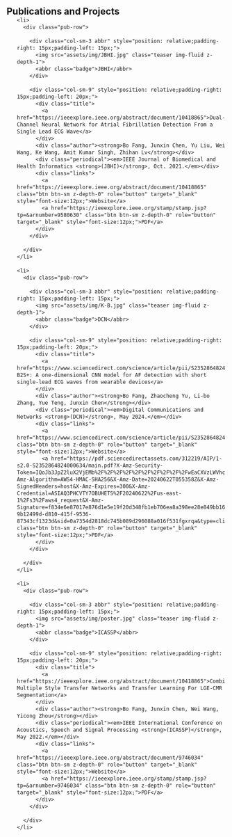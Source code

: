 <h2 id="publications" style="margin: 2px 0px -15px;">Publications and Projects</h2>

<div class="publications">
  <ol class="bibliography">

    <li>
      <div class="pub-row">

        <div class="col-sm-3 abbr" style="position: relative;padding-right: 15px;padding-left: 15px;">
          <img src="assets/img/JBHI.jpg" class="teaser img-fluid z-depth-1">
          <abbr class="badge">JBHI</abbr>
        </div>

        <div class="col-sm-9" style="position: relative;padding-right: 15px;padding-left: 20px;">
          <div class="title">
            <a href="https://ieeexplore.ieee.org/abstract/document/10418865">Dual-Channel Neural Network for Atrial Fibrillation Detection From a Single Lead ECG Wave</a>
          </div>
          <div class="author"><strong>Bo Fang, Junxin Chen, Yu Liu, Wei Wang, Ke Wang, Amit Kumar Singh, Zhihan Lv</strong></div>
          <div class="periodical"><em>IEEE Journal of Biomedical and Health Informatics <strong>(JBHI)</strong>, Oct. 2021.</em></div>
          <div class="links">
            <a href="https://ieeexplore.ieee.org/abstract/document/10418865" class="btn btn-sm z-depth-0" role="button" target="_blank" style="font-size:12px;">Website</a>
            <a href="https://ieeexplore.ieee.org/stamp/stamp.jsp?tp=&arnumber=9580630" class="btn btn-sm z-depth-0" role="button" target="_blank" style="font-size:12px;">PDF</a>
          </div>
        </div>

      </div>
    </li>

    <li>
      <div class="pub-row">

        <div class="col-sm-3 abbr" style="position: relative;padding-right: 15px;padding-left: 15px;">
          <img src="assets/img/K-B.jpg" class="teaser img-fluid z-depth-1">
          <abbr class="badge">DCN</abbr>
        </div>

        <div class="col-sm-9" style="position: relative;padding-right: 15px;padding-left: 20px;">
          <div class="title">
            <a href="https://www.sciencedirect.com/science/article/pii/S2352864824000634">K-B2S+: A one-dimensional CNN model for AF detection with short single-lead ECG waves from wearable devices</a>
          </div>
          <div class="author"><strong>Bo Fang, Zhaocheng Yu, Li-bo Zhang, Yue Teng, Junxin Chen</strong></div>
          <div class="periodical"><em>Digital Communications and Networks <strong>(DCN)</strong>, May 2024.</em></div>
          <div class="links">
            <a href="https://www.sciencedirect.com/science/article/pii/S2352864824000634" class="btn btn-sm z-depth-0" role="button" target="_blank" style="font-size:12px;">Website</a>
            <a href="https://pdf.sciencedirectassets.com/312219/AIP/1-s2.0-S2352864824000634/main.pdf?X-Amz-Security-Token=IQoJb3JpZ2luX2VjEMb%2F%2F%2F%2F%2F%2F%2F%2F%2F%2FwEaCXVzLWVhc3QtMSJIMEYCIQCjeaFnOihRHouKj%2Bh8qAoBVrTtFh186D9lOVOLOYMBNAIhAI0FG95cq1igfgtZsFZklC79oRgoh08L3gqhQ%2Blr8P8qKrMFCG8QBRoMMDU5MDAzNTQ2ODY1IgxEvBsgKGyHJUwoqmEqkAVdn%2BgSLj20bURoFcqC4eOOhV9pj3ml2RaBEkqJppzzQ1bI0Pgo%2BK5ApXsg%2Bb%2FEY1UIQyU1DnqPTJDNHI2uToL24dtklEk4eCvNuQHtCNbRYakoGHombtVQOJ5a94ZFTrDfY%2B6zh2nasebr3koGbf8yVNepZlDMctIFMy24KtTNVtUNEzl76yKZVPGdFocoIX%2B9tn%2FC%2B6uY%2BX6D9IP4fBSqhl5A%2Bu9ics%2BlbHGD59ZkhtxI55G02qkdggOSAcXrcDQxmBglLybolVIV3VbHYgj6tNxtyd4Ij7gsK616r9DEsAtJBPfHwXJOb68RJAVrWOONin4TsMQdBOwCoT7pE4g3Lmkb0Qqm3hni2pB9RH%2FGnwRN%2FHZSkg7YOJgB8VOEX5RWebAORbUs6H8ZXeMNx5FA%2BXGCYfWAUTERdtmUaQr78k%2FfiAWCKICTP8ZOBdLM27SWdW1kkWKY9IUUvXrlTAZ11IRu3wERrLQD8IqzV1IgOxWcQkBvhObDhLncpXNXS%2FbkzoLy2uH%2BQ1tGcnue2uDcRTMMHyIYLz%2FErnKBCMgU0zGGE5dcgPnBdWK2LgJupgddEpvTcvX5UiMF%2FPFN%2FXfS13HwXj7dGSisflEtq8JbUm9EbJj0lZ6HQzee40aGDcPuL029rY8qhYQpPh5%2Fl%2Bak9OXWkhIXK8T5AaY03dhs4DjVSfaR3ZEotr%2BC99fA5iZbGawlOxGx%2FdKr%2Fdp5sq8H5FCeYkmc0vsmNs0J78JHHT5SQLh2U7tmzCBParkwIvgOZKAXBfPxuSIlZ%2F4I9okthuQOo%2FCRktOSMngbLrS4wbvq3mj0m%2FwQ3iCJ8Kgy%2By3iHjGQ97HRCLkPXbtti1RlD%2BZRO9xOJJ0iV9x%2Fsg8iRzC2xtmzBjqwAQlOKX8oZEqR33s%2FVAsEAgNRLg8s7rWDZ5xejH2ykLdGBAfQ1qzEe9BdpRQgS7V%2Bj1V%2FK9%2BT1P7vJ54POA81067SfBmvCwxLMA%2BgD9uRo8ig3H2%2BTp3ttEF46f36grp%2BZYUKE%2FDT7bdF28IhHiJQVtL3NE7F9rokpjjMMFtMpgVEQeZad3H6SbCDHTPgICjfG2UuDCkDS%2BH3I7zeJK9egGSwFTK%2BnUkQB8JlEYZG9Vol&X-Amz-Algorithm=AWS4-HMAC-SHA256&X-Amz-Date=20240622T055358Z&X-Amz-SignedHeaders=host&X-Amz-Expires=300&X-Amz-Credential=ASIAQ3PHCVTY7OBUHETS%2F20240622%2Fus-east-1%2Fs3%2Faws4_request&X-Amz-Signature=f834e6e87017e876d1e5e19f20d348fb1eb706ea8a398ee28e849bb166d0ce59&hash=e134cc15340f5d2b56d63f6aaa30856b79e98e21c92fc00196109d79c5c8c6ee&host=68042c943591013ac2b2430a89b270f6af2c76d8dfd086a07176afe7c76c2c61&pii=S2352864824000634&tid=spdf-9b12499d-d810-415f-9536-87343cf1323d&sid=0a7354d2818dc745b089d296088a016f531fgxrqa&type=client&tsoh=d3d3LnNjaWVuY2VkaXJlY3QuY29t" class="btn btn-sm z-depth-0" role="button" target="_blank" style="font-size:12px;">PDF</a>
          </div>
        </div>

      </div>
    </li>

    <li>
      <div class="pub-row">

        <div class="col-sm-3 abbr" style="position: relative;padding-right: 15px;padding-left: 15px;">
          <img src="assets/img/poster.jpg" class="teaser img-fluid z-depth-1">
          <abbr class="badge">ICASSP</abbr>
        </div>

        <div class="col-sm-9" style="position: relative;padding-right: 15px;padding-left: 20px;">
          <div class="title">
            <a href="https://ieeexplore.ieee.org/abstract/document/10418865">Combining Multiple Style Transfer Networks and Transfer Learning For LGE-CMR Segmentation</a>
          </div>
          <div class="author"><strong>Bo Fang, Junxin Chen, Wei Wang, Yicong Zhou</strong></div>
          <div class="periodical"><em>IEEE International Conference on Acoustics, Speech and Signal Processing <strong>(ICASSP)</strong>, May 2022.</em></div>
          <div class="links">
            <a href="https://ieeexplore.ieee.org/abstract/document/9746034" class="btn btn-sm z-depth-0" role="button" target="_blank" style="font-size:12px;">Website</a>
            <a href="https://ieeexplore.ieee.org/stamp/stamp.jsp?tp=&arnumber=9746034" class="btn btn-sm z-depth-0" role="button" target="_blank" style="font-size:12px;">PDF</a>
          </div>
        </div>

      </div>
    </li>

  </ol>
</div>
  
<br>


